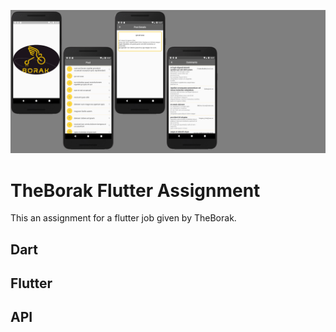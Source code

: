 ![](3D_test.png)
# TheBorak Flutter Assignment

This an assignment for a flutter job given by TheBorak.

## Dart
## Flutter
## API